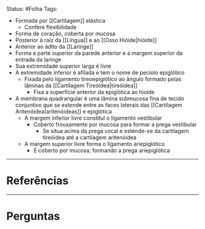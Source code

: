 Status: #Folha 
Tags:
<br/>
- Formada por [[Cartilagem]] elástica
	- Confere flexibilidade
- Forma de coração, coberta por mucosa
- Posterior à raiz da [[Língua]] e ao [[Osso Hióide|hióide]]
- Anterior ao ádito da [[Laringe]]
- Forma a parte superior da parede anterior e a margem superior da entrada da laringe
- Sua extremidade superior larga é livre
- A extremidade inferior é afilada e tem o nome de pecíolo epiglótico
	- Fixada pelo ligamento tireoepiglótico ao ângulo formado pelas lâminas da [[Cartilagem Tireóidea|tireóidea]]
		- Fixa a superfície anterior da epiglótica ao hioide
- A membrana quadrangular é uma lâmina submucosa fina de tecido conjuntivo que se estende entre as faces laterais das [[Cartilagem Aritenóidea|aritenóideas]] e epiglótica
	- A margem inferior livre constitui o ligamento vestibular
		- Coberto frouxamente por mucosa para formar a prega vestibular
			- Se situa acima da prega vocal e estende-se da cartilagem tireóidea até a cartilagem aritenóidea
	- A margem superior livre forma o ligamento ariepiglótico
		- É coberto por mucosa, formando a prega ariepiglótica
    
____
# Referências
---
# Perguntas

